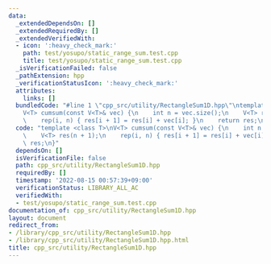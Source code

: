 ```yaml
---
data:
  _extendedDependsOn: []
  _extendedRequiredBy: []
  _extendedVerifiedWith:
  - icon: ':heavy_check_mark:'
    path: test/yosupo/static_range_sum.test.cpp
    title: test/yosupo/static_range_sum.test.cpp
  _isVerificationFailed: false
  _pathExtension: hpp
  _verificationStatusIcon: ':heavy_check_mark:'
  attributes:
    links: []
  bundledCode: "#line 1 \"cpp_src/utility/RectangleSum1D.hpp\"\ntemplate <class T>\n\
    V<T> cumsum(const V<T>& vec) {\n    int n = vec.size();\n    V<T> res(n + 1);\n\
    \    rep(i, n) { res[i + 1] = res[i] + vec[i]; }\n    return res;\n}\n"
  code: "template <class T>\nV<T> cumsum(const V<T>& vec) {\n    int n = vec.size();\n\
    \    V<T> res(n + 1);\n    rep(i, n) { res[i + 1] = res[i] + vec[i]; }\n    return\
    \ res;\n}"
  dependsOn: []
  isVerificationFile: false
  path: cpp_src/utility/RectangleSum1D.hpp
  requiredBy: []
  timestamp: '2022-08-15 00:57:39+09:00'
  verificationStatus: LIBRARY_ALL_AC
  verifiedWith:
  - test/yosupo/static_range_sum.test.cpp
documentation_of: cpp_src/utility/RectangleSum1D.hpp
layout: document
redirect_from:
- /library/cpp_src/utility/RectangleSum1D.hpp
- /library/cpp_src/utility/RectangleSum1D.hpp.html
title: cpp_src/utility/RectangleSum1D.hpp
---
```

